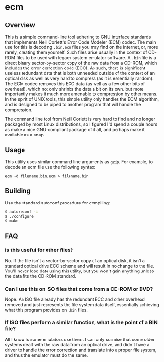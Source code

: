 # ecm

## Overview
This is a simple command-line tool adhering to GNU interface standards that implements Neill Corlett's Error Code Modeler (ECM) codec. The main use for this is decoding `.bin.ecm` files you may find on the internet, or, more rarely, creating them yourself. Such files arise usually in the context of CD-ROM files to be used with legacy system emulator software. A `.bin` file is a direct binary sector-by-sector copy of the raw data from a CD-ROM, which includes the error correction code (ECC). As such, there is significant useless redundant data that is both unneeded outside of the context of an optical disk as well as very hard to compress (as it is essentially random). The ECM codec removes this ECC data (as well as a few other bits of overhead), which not only shrinks the data a bit on its own, but more importantly makes it much more amenable to compression by other means. In the spirit of UNIX tools, this simple utility only handles the ECM algorithm, and is designed to be piped to another program that will handle the compression.

The command line tool from Neill Corlett is very hard to find and no longer packaged by most Linux distributions, so I figured I'd spend a couple hours as make a nice GNU-compliant package of it all, and perhaps make it available as a snap.

## Usage
This utility uses similar command line arguments as `gzip`. For example, to decode an ecm file use the following syntax:
```
ecm -d filename.bin.ecm > filename.bin
```

## Building
Use the standard autoconf procedure for compiling:
```sh
$ autoreconf -i
$ ./configure
$ make
```

## FAQ

### Is this useful for other files?
No. If the file isn't a sector-by-sector copy of an optical disk, it isn't a standard optical drive ECC scheme and will result in no change to the file. You'll never lose data using this utility, but you won't gain anything unless the data fits the CD-ROM standard.

### Can I use this on ISO files that come from a CD-ROM or DVD?
Nope. An ISO file already has the redundant ECC and other overhead removed and just represents the file system data itself, essentially achieving what this program provides on `.bin` files.

### If ISO files perform a similar function, what is the point of a BIN file?
All I know is some emulators use them. I can only surmise that some older systems dealt with the raw data from an optical drive, and didn't have a driver to handle the error correction and translate into a proper file system, and thus the emulator must do the same.
